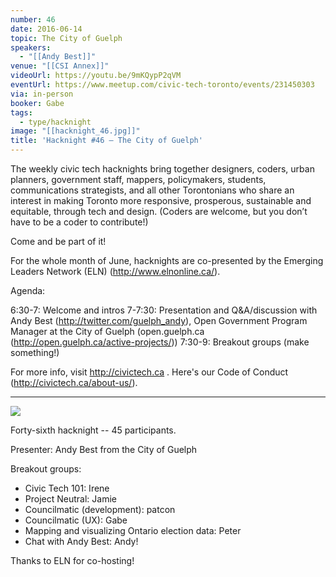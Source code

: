 ```yaml
---
number: 46
date: 2016-06-14
topic: The City of Guelph
speakers:
  - "[[Andy Best]]"
venue: "[[CSI Annex]]"
videoUrl: https://youtu.be/9mKQypP2qVM
eventUrl: https://www.meetup.com/civic-tech-toronto/events/231450303
via: in-person
booker: Gabe
tags:
  - type/hacknight
image: "[[hacknight_46.jpg]]"
title: 'Hacknight #46 – The City of Guelph'
---
```


The weekly civic tech hacknights bring together designers, coders, urban planners, government staff, mappers, policymakers, students, communications strategists, and all other Torontonians who share an interest in making Toronto more responsive, prosperous, sustainable and equitable, through tech and design. (Coders are welcome, but you don’t have to be a coder to contribute!)

Come and be part of it!

For the whole month of June, hacknights are co-presented by the Emerging Leaders Network (ELN) (http://www.elnonline.ca/).

Agenda:

6:30-7: Welcome and intros
7-7:30: Presentation and Q&A/discussion with Andy Best (http://twitter.com/guelph_andy), Open Government Program Manager at the City of Guelph (open.guelph.ca (http://open.guelph.ca/active-projects/))
7:30-9: Breakout groups (make something!)

For more info, visit http://civictech.ca .
Here's our Code of Conduct (http://civictech.ca/about-us/).



---


![](https://mlydg0vejq30.i.optimole.com/w:816/h:612/q:mauto/f:best/https://civictech.ca/wp-content/uploads/2016/06/andy.jpg)

Forty-sixth hacknight -- 45 participants.

Presenter: Andy Best from the City of Guelph

Breakout groups:
-   Civic Tech 101: Irene
-   Project Neutral: Jamie
-   Councilmatic (development): patcon
-   Councilmatic (UX): Gabe
-   Mapping and visualizing Ontario election data: Peter
-   Chat with Andy Best: Andy!

Thanks to ELN for co-hosting!